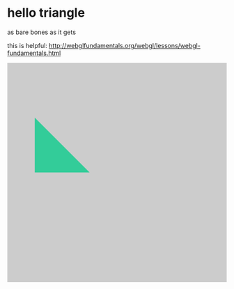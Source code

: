 # hello triangle

as bare bones as it gets

this is helpful: http://webglfundamentals.org/webgl/lessons/webgl-fundamentals.html

![hello triangle](https://github.com/vipyne/webgLOL/blob/1-hello-triangle/1-hello-triangle.png)
